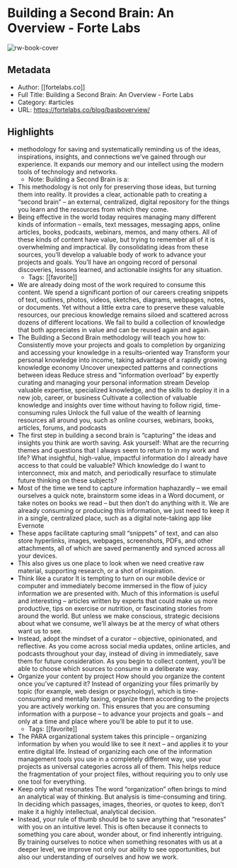 # Building a Second Brain: An Overview - Forte Labs

![rw-book-cover](https://readwise-assets.s3.amazonaws.com/static/images/article2.74d541386bbf.png)

## Metadata
- Author: [[fortelabs.co]]
- Full Title: Building a Second Brain: An Overview - Forte Labs
- Category: #articles
- URL: https://fortelabs.co/blog/basboverview/

## Highlights
- methodology for saving and systematically reminding us of the ideas, inspirations, insights, and connections we’ve gained through our experience. It expands our memory and our intellect using the modern tools of technology and networks.
    - Note: Building a Second Brain is a:
- This methodology is not only for preserving those ideas, but turning them into reality. It provides a clear, actionable path to creating a “second brain” – an external, centralized, digital repository for the things you learn and the resources from which they come.
- Being effective in the world today requires managing many different kinds of information – emails, text messages, messaging apps, online articles, books, podcasts, webinars, memos, and many others. All of these kinds of content have value, but trying to remember all of it is overwhelming and impractical. By consolidating ideas from these sources, you’ll develop a valuable body of work to advance your projects and goals. You’ll have an ongoing record of personal discoveries, lessons learned, and actionable insights for any situation.
    - Tags: [[favorite]] 
- We are already doing most of the work required to consume this content. We spend a significant portion of our careers creating snippets of text, outlines, photos, videos, sketches, diagrams, webpages, notes, or documents. Yet without a little extra care to preserve these valuable resources, our precious knowledge remains siloed and scattered across dozens of different locations. We fail to build a collection of knowledge that both appreciates in value and can be reused again and again.
- The Building a Second Brain methodology will teach you how to:
  Consistently move your projects and goals to completion by organizing and accessing your knowledge in a results-oriented way
  Transform your personal knowledge into income, taking advantage of a rapidly growing knowledge economy
  Uncover unexpected patterns and connections between ideas
  Reduce stress and “information overload” by expertly curating and managing your personal information stream
  Develop valuable expertise, specialized knowledge, and the skills to deploy it in a new job, career, or business
  Cultivate a collection of valuable knowledge and insights over time without having to follow rigid, time-consuming rules
  Unlock the full value of the wealth of learning resources all around you, such as online courses, webinars, books, articles, forums, and podcasts
- The first step in building a second brain is “capturing” the ideas and insights you think are worth saving. Ask yourself:
  What are the recurring themes and questions that I always seem to return to in my work and life?
  What insightful, high-value, impactful information do I already have access to that could be valuable?
  Which knowledge do I want to interconnect, mix and match, and periodically resurface to stimulate future thinking on these subjects?
- Most of the time we tend to capture information haphazardly – we email ourselves a quick note, brainstorm some ideas in a Word document, or take notes on books we read – but then don’t do anything with it. We are already consuming or producing this information, we just need to keep it in a single, centralized place, such as a digital note-taking app like Evernote
- These apps facilitate capturing small “snippets” of text, and can also store hyperlinks, images, webpages, screenshots, PDFs, and other attachments, all of which are saved permanently and synced across all your devices.
- This also gives us one place to look when we need creative raw material, supporting research, or a shot of inspiration.
- Think like a curator
  It is tempting to turn on our mobile device or computer and immediately become immersed in the flow of juicy information we are presented with. Much of this information is useful and interesting – articles written by experts that could make us more productive, tips on exercise or nutrition, or fascinating stories from around the world. But unless we make conscious, strategic decisions about what we consume, we’ll always be at the mercy of what others want us to see.
- Instead, adopt the mindset of a curator – objective, opinionated, and reflective. As you come across social media updates, online articles, and podcasts throughout your day, instead of diving in immediately, save them for future consideration. As you begin to collect content, you’ll be able to choose which sources to consume in a deliberate way.
- Organize your content by project
  How should you organize the content once you’ve captured it? Instead of organizing your files primarily by topic (for example, web design or psychology), which is time-consuming and mentally taxing, organize them according to the projects you are actively working on. This ensures that you are consuming information with a purpose – to advance your projects and goals – and only at a time and place where you’ll be able to put it to use.
    - Tags: [[favorite]] 
- The PARA organizational system takes this principle – organizing information by when you would like to see it next – and applies it to your entire digital life. Instead of organizing each one of the information management tools you use in a completely different way, use your projects as universal categories across all of them. This helps reduce the fragmentation of your project files, without requiring you to only use one tool for everything.
- Keep only what resonates
  The word “organization” often brings to mind an analytical way of thinking. But analysis is time-consuming and tiring. In deciding which passages, images, theories, or quotes to keep, don’t make it a highly intellectual, analytical decision.
- Instead, your rule of thumb should be to save anything that “resonates” with you on an intuitive level. This is often because it connects to something you care about, wonder about, or find inherently intriguing. By training ourselves to notice when something resonates with us at a deeper level, we improve not only our ability to see opportunities, but also our understanding of ourselves and how we work.
